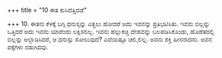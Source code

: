 +++
title = "10 ಈತ ಕುಸಿದೆತ್ತಿದಡೆ"

+++
10. ಈತನು ಕೆಳಕ್ಕೆ ಬಗ್ಗಿ ಧನುಸ್ಸನ್ನು ಎತ್ತಲು ಹೋದರೆ ಅದು ಇವನನ್ನು ಪ್ರತಿಭಟಿಸಿತು. ಇವನು ಬಿಲ್ಲನ್ನು ಒತ್ತಿದರೆ ಅದು ಇವನು ಯಾರೆಂದು ಲಕ್ಷಿಸಲಿಲ್ಲ.  ಇವನು ಹಲ್ಲುಕಚ್ಚಿ ದೇಹವನ್ನು ಬಲಪಡಿಸಿಕೊಂಡು, ಹೊಡೆತದಲ್ಲಿ ಬಿಲ್ಲನ್ನು ಅಲ್ಲಾಡಿಸಿದರೆ, ಆ ಧನುಸ್ಸು ಸೋಲುವುದೆ? ಎವೆಯಷ್ಟೂ ಚಲಿ¸ಲಿಲ್ಲ. ಅವನು ಶಕ್ತಿ ಹೀನನಾದನು. ಅವನ ಪಕ್ಕೆಗಳು ನಡುಗಿದವು.